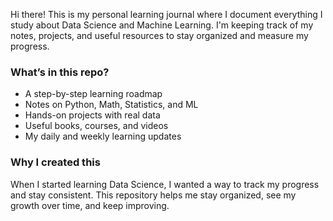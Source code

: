 Hi there! This is my personal learning journal where I document everything I study about Data Science and Machine Learning. I'm keeping track of my notes, projects, and useful resources to stay organized and measure my progress.  

### What’s in this repo?  
- A step-by-step learning roadmap  
- Notes on Python, Math, Statistics, and ML  
- Hands-on projects with real data  
- Useful books, courses, and videos  
- My daily and weekly learning updates  

### Why I created this  
When I started learning Data Science, I wanted a way to track my progress and stay consistent. This repository helps me stay organized, see my growth over time, and keep improving.

